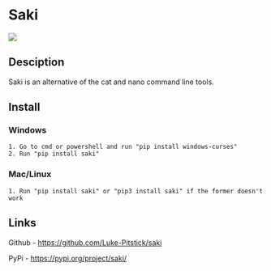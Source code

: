 # Saki

![](https://www.beardsleyzoo.org/uploads/1/2/4/2/124214186/245_orig.jpg)

## Desciption

Saki is an alternative of the cat and nano command line tools.


## Install 

### Windows
    1. Go to cmd or powershell and run "pip install windows-curses"
    2. Run "pip install saki"

### Mac/Linux
    1. Run "pip install saki" or "pip3 install saki" if the former doesn't work

## Links

Github - https://github.com/Luke-Pitstick/saki

PyPi - https://pypi.org/project/saki/


